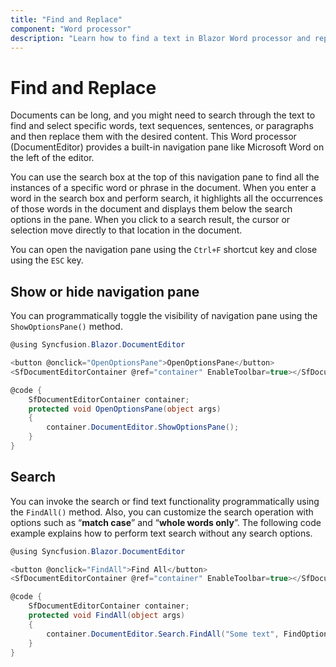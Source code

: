```yaml
---
title: "Find and Replace"
component: "Word processor"
description: "Learn how to find a text in Blazor Word processor and replace it with another text."
---
```


# Find and Replace

Documents can be long, and you might need to search through the text to find and select specific words, text sequences, sentences, or paragraphs and then replace them with the desired content. This Word processor (DocumentEditor) provides a built-in navigation pane like Microsoft Word on the left of the editor.

You can use the search box at the top of this navigation pane to find all the instances of a specific word or phrase in the document. When you enter a word in the search box and perform search, it highlights all the occurrences of those words in the document and displays them below the search options in the pane. When you click to a search result, the cursor or selection move directly to that location in the document.

You can open the navigation pane using the `Ctrl+F` shortcut key and close using the `ESC` key.

## Show or hide navigation pane

You can programmatically toggle the visibility of navigation pane using the `ShowOptionsPane()` method.

```csharp
@using Syncfusion.Blazor.DocumentEditor

<button @onclick="OpenOptionsPane">OpenOptionsPane</button>
<SfDocumentEditorContainer @ref="container" EnableToolbar=true></SfDocumentEditorContainer>

@code {
    SfDocumentEditorContainer container;
    protected void OpenOptionsPane(object args)
    {
        container.DocumentEditor.ShowOptionsPane();
    }
}
```

## Search

You can invoke the search or find text functionality programmatically using the `FindAll()` method. Also, you can customize the search operation with options such as “**match case**” and “**whole words only**”. The following code example explains how to perform text search without any search options.

```csharp
@using Syncfusion.Blazor.DocumentEditor

<button @onclick="FindAll">Find All</button>
<SfDocumentEditorContainer @ref="container" EnableToolbar=true></SfDocumentEditorContainer>

@code {
    SfDocumentEditorContainer container;
    protected void FindAll(object args)
    {
        container.DocumentEditor.Search.FindAll("Some text", FindOption.None);
    }
}
```
